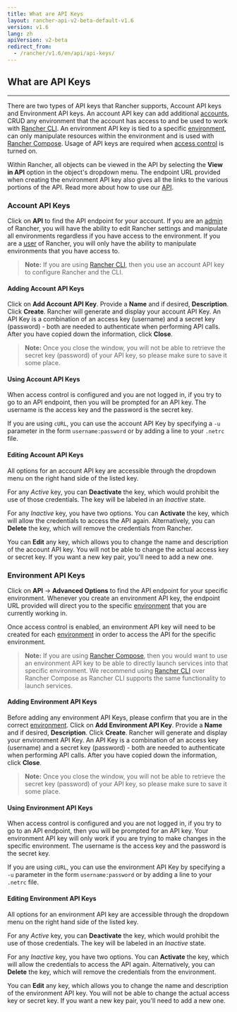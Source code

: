 ```yaml
---
title: What are API Keys
layout: rancher-api-v2-beta-default-v1.6
version: v1.6
lang: zh
apiVersion: v2-beta
redirect_from:
  - /rancher/v1.6/en/api/api-keys/
---
```


## What are API Keys
---

There are two types of API keys that Rancher supports, Account API keys and Environment API keys.  An account API key can add additional [accounts]({{site.baseurl}}/rancher/{{page.version}}/{{page.lang}}/configuration/accounts/), CRUD any environment that the account has access to and be used to work with [Rancher CLI]({{site.baseurl}}/rancher/{{page.version}}/{{page.lang}}/cli/). An environment API key is tied to a specific [environment]({{site.baseurl}}/rancher/{{page.version}}/{{page.lang}}/environments/), can only manipulate resources within the environment and is used with [Rancher Compose]({{site.baseurl}}/rancher/{{page.version}}/{{page.lang}}/cattle/rancher-compose/). Usage of API keys are required when [access control]({{site.baseurl}}/rancher/{{page.version}}/{{page.lang}}/configuration/access-control/) is turned on.

Within Rancher, all objects can be viewed in the API by selecting the **View in API** option in the object's dropdown menu. The endpoint URL provided when creating the environment API key also gives all the links to the various portions of the API. Read more about how to use our [API]({{site.baseurl}}/rancher/{{page.version}}/{{page.lang}}/api/{{page.apiVersion}}/).

### Account API Keys

Click on **API** to find the API endpoint for your account. If you are an [admin]({{site.baseurl}}/rancher/{{page.version}}/{{page.lang}}/configuration/access-control/#admin) of Rancher, you will have the ability to edit Rancher settings and manipulate all environments regardless if you have access to the environment. If you are a [user]({{site.baseurl}}/rancher/{{page.version}}/{{page.lang}}/configuration/access-control/#user) of Rancher, you will only have the ability to manipulate environments that you have access to.

> **Note:** If you are using [Rancher CLI]({{site.baseurl}}/rancher/{{page.version}}/{{page.lang}}/cli/), then you use an account API key to configure Rancher and the CLI.

#### Adding Account API Keys

Click on **Add Account API Key**. Provide a **Name** and if desired, **Description**. Click **Create**. Rancher will generate and display your account API Key. An API Key is a combination of  an access key (username) and a secret key (password) - both are needed to authenticate when performing API calls. After you have copied down the information, click **Close**.

> **Note:** Once you close the window, you will not be able to retrieve the secret key (password) of your API key, so please make sure to save it some place.

#### Using Account API Keys

When access control is configured and you are not logged in, if you try to go to an API endpoint, then you will be prompted for an API key. The username is the access key and the password is the secret key.

If you are using `cURL`, you can use the account API Key by specifying a `-u` parameter in the form `username:password` or by adding a line to your `.netrc` file.

#### Editing Account API Keys

All options for an account API key are accessible through the dropdown menu on the right hand side of the listed key.

For any _Active_ key, you can **Deactivate** the key, which would prohibit the use of those credentials. The key will be labeled in an _Inactive_ state.

For any _Inactive_ key, you have two options. You can **Activate** the key, which will allow the credentials to access the API again. Alternatively, you can **Delete** the key, which will remove the credentials from Rancher.

You can **Edit** any key, which allows you to change the name and description of the account API key. You will not be able to change the actual access key or secret key. If you want a new key pair, you'll need to add a new one.

### Environment API Keys

Click on **API** -> **Advanced Options** to find the API endpoint for your specific environment. Whenever you create an environment API key, the endpoint URL provided will direct you to the specific [environment]({{site.baseurl}}/rancher/{{page.version}}/{{page.lang}}/environments/) that you are currently working in.

Once access control is enabled, an environment API key will need to be created for each [environment]({{site.baseurl}}/rancher/{{page.version}}/{{page.lang}}/environments/) in order to access the API for the specific environment.

> **Note:** If you are using [Rancher Compose]({{site.baseurl}}/rancher/{{page.version}}/{{page.lang}}/cattle/rancher-compose/), then you would want to use an environment API key to be able to directly launch services into that specific environment. We recommend using [Rancher CLI]({{site.baseurl}}/rancher/{{page.version}}/{{page.lang}}/cli/) over Rancher Compose as Rancher CLI supports the same functionality to launch services.

#### Adding Environment API Keys

Before adding any environment API Keys, please confirm that you are in the correct [environment]({{site.baseurl}}/rancher/{{page.version}}/{{page.lang}}/environments/). Click on **Add Environment API Key**. Provide a **Name** and if desired, **Description**. Click **Create**. Rancher will generate and display your environment API Key. An API Key is a combination of an access key (username) and a secret key (password) - both are needed to authenticate when performing API calls. After you have copied down the information, click **Close**.

> **Note:** Once you close the window, you will not be able to retrieve the secret key (password) of your API key, so please make sure to save it some place.

#### Using Environment API Keys

When access control is configured and you are not logged in, if you try to go to an API endpoint, then you will be prompted for an API key. Your environment API key will only work if you are trying to make changes in the specific environment.  The username is the access key and the password is the secret key.

If you are using `cURL`, you can use the environment API Key by specifying a `-u` parameter in the form `username:password` or by adding a line to your `.netrc` file.

#### Editing Environment API Keys

All options for an environment API key are accessible through the dropdown menu on the right hand side of the listed key.

For any _Active_ key, you can **Deactivate** the key, which would prohibit the use of those credentials. The key will be labeled in an _Inactive_ state.

For any _Inactive_ key, you have two options. You can **Activate** the key, which will allow the credentials to access the API again. Alternatively, you can **Delete** the key, which will remove the credentials from the environment.

You can **Edit** any key, which allows you to change the name and description of the environment API key. You will not be able to change the actual access key or secret key. If you want a new key pair, you'll need to add a new one.
